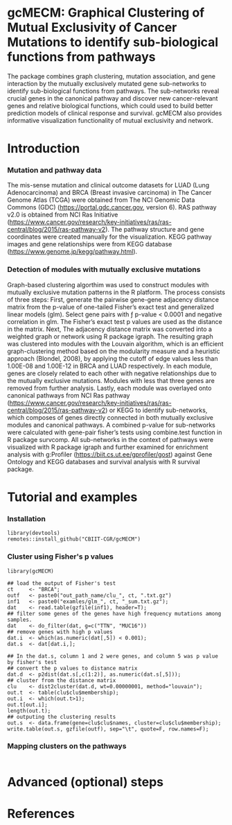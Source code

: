 # gcMECM: Graphical Clustering of Mutual Exclusivity of Cancer Mutations to identify sub-biological functions from pathways

The package combines graph clustering, mutation association, and gene interaction 
by the mutually exclusively mutated gene sub-networks to identify sub-biological functions from 
pathways. The sub-networks reveal 
crucial genes in the canonical pathway and discover new cancer-relevant genes and relative biological 
functions, which could used to build better prediction models of clinical response and survival. 
gcMECM also provides informative visualization functionality of mutual exclusivity and network.

# Introduction

### Mutation and pathway data
The mis-sense mutation and clinical outcome datasets for LUAD (Lung Adenocarcinoma) and BRCA (Breast invasive carcinoma) in The Cancer Genome Atlas (TCGA) were obtained from The NCI Genomic Data Commons (GDC) (https://portal.gdc.cancer.gov, version 6). RAS pathway v2.0 is obtained from NCI Ras Initiative  (https://www.cancer.gov/research/key-initiatives/ras/ras-central/blog/2015/ras-pathway-v2). The pathway structure and gene coordinates were created manually for the visualization. KEGG pathway images and gene relationships were from KEGG database (https://www.genome.jp/kegg/pathway.html).

### Detection of modules with mutually exclusive mutations 

Graph-based clustering algorthim was used to construct modules with mutually exclusive mutation patterns in the R platform. The process consists of three steps: First, generate the pairwise gene-gene adjacency distance matrix from the p-value of one-tailed Fisher’s exact test and generalized linear models (glm). Select gene pairs with ƒ p-value < 0.0001 and negative correlation in glm. The Fisher’s exact test p values are used as the distance in the matrix. Next, The adjacency distance matrix was converted into a weighted graph or network using R package igraph. The resulting graph was clustered into modules with the Louvain algorithm, which is an efficient graph-clustering method based on the modularity measure and a heuristic approach (Blondel, 2008), by applying the cutoff of edge values less than 1.00E-08 and 1.00E-12 in BRCA and LUAD respectively. In each module, genes are closely related to each other with negative relationships due to the mutually exclusive mutations. Modules with less that three genes are removed from further analysis. Lastly, each module was overlayed onto canonical pathways from NCI Ras pathway (https://www.cancer.gov/research/key-initiatives/ras/ras-central/blog/2015/ras-pathway-v2) or KEGG to identify sub-networks, which composes of genes directly connected in both mutually exclusive modules and canonical pathways. A combined p-value for sub-networks were calculated with gene-pair fisher’s tests using combine.test function in R package survcomp. All sub-networks in the context of pathways were visualized with R package igraph and further examined for enrichment analysis with g:Profiler (https://biit.cs.ut.ee/gprofiler/gost) against Gene Ontology and KEGG databases and survival analysis with R survival package.

# Tutorial and examples
### Installation
```
library(devtools)
remotes::install_github("CBIIT-CGR/gcMECM")
```
### Cluster using Fisher's p values
```
library(gcMECM)

## load the output of Fisher's test
ct     <- "BRCA";
outf   <- paste0("out_path_name/clu_", ct, ".txt.gz")
inf1   <- paste0("examles/glm_", ct, "_sum.txt.gz");
dat    <- read.table(gzfile(inf1), header=T);
## filter some genes of the genes have high frequency mutations among samples.
dat    <- do_filter(dat, g=c("TTN", "MUC16"))
## remove genes with high p values
dat.i  <- which(as.numeric(dat[,5]) < 0.001);
dat.s  <- dat[dat.i,];

## In the dat.s, column 1 and 2 were genes, and column 5 was p value by fisher's test
## convert the p values to distance matrix
dat.d  <- p2dist(dat.s[,c(1:2)], as.numeric(dat.s[,5]));
## cluster from the distance matrix 
clu    <- dist2cluster(dat.d, wt=0.00000001, method="louvain");
out.t  <- table(clu$clu$membership);
out.i  <- which(out.t>1);
out.t[out.i];
length(out.t);
## outputing the clustering results 
out.s  <- data.frame(gene=clu$clu$names, cluster=clu$clu$membership);
write.table(out.s, gzfile(outf), sep="\t", quote=F, row.names=F);
```
### Mapping clusters on the pathways
```

```

# Advanced (optional) steps

# References
